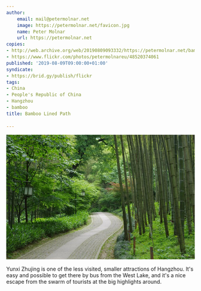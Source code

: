 ```yaml
---
author:
    email: mail@petermolnar.net
    image: https://petermolnar.net/favicon.jpg
    name: Peter Molnar
    url: https://petermolnar.net
copies:
- http://web.archive.org/web/20190809093332/https://petermolnar.net/bamboo-lined-path/
- https://www.flickr.com/photos/petermolnareu/48520374061
published: '2019-08-09T09:00:00+01:00'
syndicate:
- https://brid.gy/publish/flickr
tags:
- China
- People's Republic of China
- Hangzhou
- bamboo
title: Bamboo Lined Path

---
```


![](bamboo-lined-path.jpg)

Yunxi Zhujing is one of the less visited, smaller attractions of
Hangzhou. It's easy and possible to get there by bus from the West Lake,
and it's a nice escape from the swarm of tourists at the big highlights
around.
